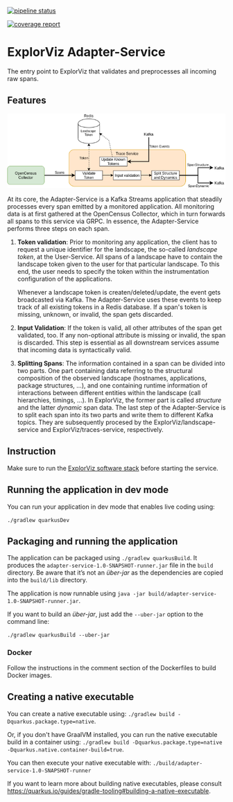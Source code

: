 [![pipeline status](https://git.se.informatik.uni-kiel.de/ExplorViz/code/adapter-service/badges/master/pipeline.svg)](https://git.se.informatik.uni-kiel.de/ExplorViz/code/adapter-service/-/commits/master) 

[![coverage report](https://git.se.informatik.uni-kiel.de/ExplorViz/code/adapter-service/badges/master/coverage.svg)](https://git.se.informatik.uni-kiel.de/ExplorViz/code/adapter-service/-/commits/master)

# ExplorViz Adapter-Service

The entry point to ExplorViz that validates and preprocesses all incoming raw spans.


## Features

![adapter-service](.docs/adapter-service.png)

At its core, the Adapter-Service is a Kafka Streams application that steadily processes every span emitted by a monitored application.
All monitoring data is at first gathered at the OpenCensus Collector, which in turn forwards all spans to this service via GRPC.
In essence, the Adapter-Service performs three steps on each span.

1. **Token validation**: 
   Prior to monitoring any application, the client has to request a unique identifier for the landscape, the so-called *landscape token*, at the User-Service.
   All spans of a landscape have to contain the landscape token given to the user for that particular landscape.
   To this end, the user needs to specify the token within the instrumentation configuration of the applications. 
   
   Whenever a landscape token is createn/deleted/update, the event gets broadcasted via Kafka.
   The Adapter-Service uses these events to keep track of all existing tokens in a Redis database. 
   If a span's token is missing, unknown, or invalid, the span gets discarded.
2. **Input Validation**: 
   If the token is valid, all other attributes of the span get validated, too. 
   If any non-optional attribute is missing or invalid, the span is discarded. 
   This step is essential as all downstream services assume that incoming data is syntactically valid.
3. **Splitting Spans**: 
   The information contained in a span can be divided into two parts. 
   One part containing data referring to the structural composition of the observed landscape (hostnames, applications, package structures, ...),
   and one containing runtime information of interactions between different entities within the landscape (call hierarchies, timings, ...).
   In ExplorViz, the former part is called *structure* and the latter *dynamic* span data.
   The last step of the Adapter-Service is to split each span into its two parts and write them to different Kafka topics.
   They are subsequently procesed by the ExplorViz/landscape-service and ExplorViz/traces-service, respectively.


## Instruction

Make sure to run the [ExplorViz software stack](https://git.se.informatik.uni-kiel.de/ExplorViz/code/deployment) before starting the service.

## Running the application in dev mode

You can run your application in dev mode that enables live coding using:
```
./gradlew quarkusDev
```

## Packaging and running the application

The application can be packaged using `./gradlew quarkusBuild`.
It produces the `adapter-service-1.0-SNAPSHOT-runner.jar` file in the `build` directory.
Be aware that it’s not an _über-jar_ as the dependencies are copied into the `build/lib` directory.

The application is now runnable using `java -jar build/adapter-service-1.0-SNAPSHOT-runner.jar`.

If you want to build an _über-jar_, just add the `--uber-jar` option to the command line:
```
./gradlew quarkusBuild --uber-jar
```

### Docker
Follow the instructions in the comment section of the Dockerfiles to build Docker images.

## Creating a native executable

You can create a native executable using: `./gradlew build -Dquarkus.package.type=native`.

Or, if you don't have GraalVM installed, you can run the native executable build in a container using: `./gradlew build -Dquarkus.package.type=native -Dquarkus.native.container-build=true`.

You can then execute your native executable with: `./build/adapter-service-1.0-SNAPSHOT-runner`

If you want to learn more about building native executables, please consult https://quarkus.io/guides/gradle-tooling#building-a-native-executable.
